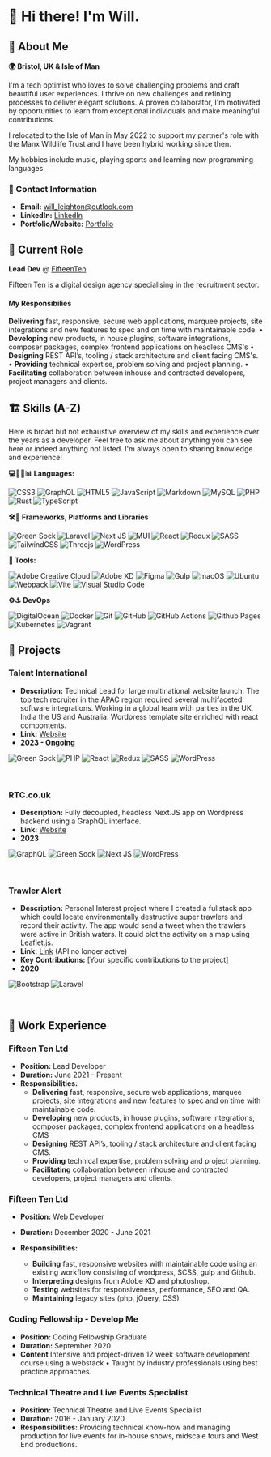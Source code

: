 # 👋  Hi there! I'm Will. 


## 📖 About Me

**🌍  Bristol, UK & Isle of Man**

I'm a tech optimist who loves to solve challenging problems and craft beautiful user experiences. I thrive on new challenges and refining processes to deliver elegant solutions. A proven collaborator, I'm motivated by opportunities to learn from exceptional individuals and make meaningful contributions. 

I relocated to the Isle of Man in May 2022 to support my partner's role with the Manx Wildlife Trust and I have been hybrid working since then.

My hobbies include music, playing sports and learning new programming languages.

### 📧 Contact Information
- **Email:** will_leighton@outlook.com
- **LinkedIn:** [LinkedIn](https://www.linkedin.com/in/will-leighton-62899a1b7/)
- **Portfolio/Website:** [Portfolio](http://willnjl.github.io/)

## 🏢 Current Role
**Lead Dev** @ [FifteenTen](fifteenten.co.uk) 

Fifteen Ten is a digital design agency specialising in the recruitment sector.

#### My Responsibilies
**Delivering**  fast, responsive, secure web applications, marquee projects, site integrations and new features to spec and on time with maintainable code. •  **Developing** new products, in house plugins, software integrations, composer packages, complex frontend applications on headless CMS's • **Designing** REST API’s, tooling / stack architecture and client facing CMS's. • **Providing** technical expertise, problem solving and project planning. • **Facilitating** collaboration between inhouse and contracted developers, project managers and clients.





## 🏗️ Skills (A-Z)

Here is broad but not exhaustive overview of my skills and experience over the years as a developer. Feel free to ask me about anything you can see here or indeed anything not listed. I'm always open to sharing knowledge and experience!



**💻🦀🐘📊 Languages:**

![CSS3](https://img.shields.io/badge/css3-%231572B6.svg?style=for-the-badge&logo=css3&logoColor=white) ![GraphQL](https://img.shields.io/badge/-GraphQL-E10098?style=for-the-badge&logo=graphql&logoColor=white) ![HTML5](https://img.shields.io/badge/html5-%23E34F26.svg?style=for-the-badge&logo=html5&logoColor=white) ![JavaScript](https://img.shields.io/badge/javascript-%23323330.svg?style=for-the-badge&logo=javascript&logoColor=%23F7DF1E) ![Markdown](https://img.shields.io/badge/markdown-%23000000.svg?style=for-the-badge&logo=markdown&logoColor=white)  ![MySQL](https://img.shields.io/badge/mysql-%2300f.svg?style=for-the-badge&logo=mysql&logoColor=white) ![PHP](https://img.shields.io/badge/php-%23777BB4.svg?style=for-the-badge&logo=php&logoColor=white) ![Rust](https://img.shields.io/badge/rust-%23000000.svg?style=for-the-badge&logo=rust&logoColor=white)  ![TypeScript](https://img.shields.io/badge/typescript-%23007ACC.svg?style=for-the-badge&logo=typescript&logoColor=white) 


 **🛠️💅 Frameworks, Platforms and Libraries**

![Green Sock](https://img.shields.io/badge/green%20sock-88CE02?style=for-the-badge&logo=greensock&logoColor=white) ![Laravel](https://img.shields.io/badge/laravel-%23FF2D20.svg?style=for-the-badge&logo=laravel&logoColor=white) ![Next JS](https://img.shields.io/badge/Next-black?style=for-the-badge&logo=next.js&logoColor=white)  ![MUI](https://img.shields.io/badge/MUI-%230081CB.svg?style=for-the-badge&logo=mui&logoColor=white) ![React](https://img.shields.io/badge/react-%2320232a.svg?style=for-the-badge&logo=react&logoColor=%2361DAFB) ![Redux](https://img.shields.io/badge/redux-%23593d88.svg?style=for-the-badge&logo=redux&logoColor=white) ![SASS](https://img.shields.io/badge/SASS-hotpink.svg?style=for-the-badge&logo=SASS&logoColor=white) ![TailwindCSS](https://img.shields.io/badge/tailwindcss-%2338B2AC.svg?style=for-the-badge&logo=tailwind-css&logoColor=white) ![Threejs](https://img.shields.io/badge/threejs-black?style=for-the-badge&logo=three.js&logoColor=white) ![WordPress](https://img.shields.io/badge/WordPress-%23117AC9.svg?style=for-the-badge&logo=WordPress&logoColor=white)

**🧰 Tools:**

![Adobe Creative Cloud](https://img.shields.io/badge/Adobe%20Creative%20Cloud-DA1F26.svg?style=for-the-badge&logo=Adobe%20Creative%20Cloud&logoColor=white) ![Adobe XD](https://img.shields.io/badge/Adobe%20XD-470137?style=for-the-badge&logo=Adobe%20XD&logoColor=#FF61F6) ![Figma](https://img.shields.io/badge/figma-%23F24E1E.svg?style=for-the-badge&logo=figma&logoColor=white) ![Gulp](https://img.shields.io/badge/GULP-%23CF4647.svg?style=for-the-badge&logo=gulp&logoColor=white) ![macOS](https://img.shields.io/badge/mac%20os-000000?style=for-the-badge&logo=macos&logoColor=F0F0F0) ![Ubuntu](https://img.shields.io/badge/Ubuntu-E95420?style=for-the-badge&logo=ubuntu&logoColor=white) ![Webpack](https://img.shields.io/badge/webpack-%238DD6F9.svg?style=for-the-badge&logo=webpack&logoColor=black)  ![Vite](https://img.shields.io/badge/vite-%23646CFF.svg?style=for-the-badge&logo=vite&logoColor=white) ![Visual Studio Code](https://img.shields.io/badge/Visual%20Studio%20Code-0078d7.svg?style=for-the-badge&logo=visual-studio-code&logoColor=white)


**⚙️⚓ DevOps**

![DigitalOcean](https://img.shields.io/badge/DigitalOcean-%230167ff.svg?style=for-the-badge&logo=digitalOcean&logoColor=white) ![Docker](https://img.shields.io/badge/docker-%230db7ed.svg?style=for-the-badge&logo=docker&logoColor=white) ![Git](https://img.shields.io/badge/git-%23F05033.svg?style=for-the-badge&logo=git&logoColor=white) ![GitHub](https://img.shields.io/badge/github-%23121011.svg?style=for-the-badge&logo=github&logoColor=white) ![GitHub Actions](https://img.shields.io/badge/github%20actions-%232671E5.svg?style=for-the-badge&logo=githubactions&logoColor=white) ![Github Pages](https://img.shields.io/badge/github%20pages-121013?style=for-the-badge&logo=github&logoColor=white) ![Kubernetes](https://img.shields.io/badge/kubernetes-%23326ce5.svg?style=for-the-badge&logo=kubernetes&logoColor=white)  ![Vagrant](https://img.shields.io/badge/vagrant-%231563FF.svg?style=for-the-badge&logo=vagrant&logoColor=white)



## 🚀 Projects


### Talent International

- **Description:** Technical Lead for large multinational website launch. The top tech recruiter in the APAC region required several multifaceted software integrations. Working in a global team with parties in the UK, India the US and Australia. Wordpress template site enriched with react compontents.
&nbsp;
- **Link:** [Website](https://www.talentinternational.com/)&nbsp;
- **2023 - Ongoing**

![Green Sock](https://img.shields.io/badge/green%20sock-88CE02?style=for-the-badge&logo=greensock&logoColor=white)  ![PHP](https://img.shields.io/badge/php-%23777BB4.svg?style=for-the-badge&logo=php&logoColor=white) ![React](https://img.shields.io/badge/react-%2320232a.svg?style=for-the-badge&logo=react&logoColor=%2361DAFB) ![Redux](https://img.shields.io/badge/redux-%23593d88.svg?style=for-the-badge&logo=redux&logoColor=white) ![SASS](https://img.shields.io/badge/SASS-hotpink.svg?style=for-the-badge&logo=SASS&logoColor=white) ![WordPress](https://img.shields.io/badge/WordPress-%23117AC9.svg?style=for-the-badge&logo=WordPress&logoColor=white)
  
&nbsp;

### RTC.co.uk

- **Description:** Fully decoupled, headless Next.JS app on Wordpress backend using a GraphQL interface.
- **Link:** [Website](https://www.talentinternational.com/)&nbsp;
- **2023**

![GraphQL](https://img.shields.io/badge/-GraphQL-E10098?style=for-the-badge&logo=graphql&logoColor=white) ![Green Sock](https://img.shields.io/badge/green%20sock-88CE02?style=for-the-badge&logo=greensock&logoColor=white) ![Next JS](https://img.shields.io/badge/Next-black?style=for-the-badge&logo=next.js&logoColor=white) ![WordPress](https://img.shields.io/badge/WordPress-%23117AC9.svg?style=for-the-badge&logo=WordPress&logoColor=white)
  
&nbsp;

### Trawler Alert

- **Description:** Personal Interest project where I created a fullstack app which could locate environmentally destructive super trawlers and record their activity. The app would send a tweet when the trawlers were active in British waters. It could plot the activity on a map using Leaflet.js.
- **Link:** [Link](https://willnjl.github.io/Trawler-App/) (API no longer active)
- **Key Contributions:** [Your specific contributions to the project]
- **2020**

![Bootstrap](https://img.shields.io/badge/bootstrap-%238511FA.svg?style=for-the-badge&logo=bootstrap&logoColor=white) ![Laravel](https://img.shields.io/badge/laravel-%23FF2D20.svg?style=for-the-badge&logo=laravel&logoColor=white) 

&nbsp;
<!-- 
### Online Shop - React Proficiency Test
- **Description:** This was a coding proficiency challenge as part of a job application. The task was to create frontend app that can
  -  keep track of stock
  -  Apply discounts automatically
  -  Display subtotals and totals

- **Link:** [Link](https://willnjl.github.io/coding-challenge-shop/#/)
- **2020**

![React](https://img.shields.io/badge/react-%2320232a.svg?style=for-the-badge&logo=react&logoColor=%2361DAFB) ![Redux](https://img.shields.io/badge/redux-%23593d88.svg?style=for-the-badge&logo=redux&logoColor=white) -->


## 🏢 Work Experience

### Fifteen Ten Ltd
- **Position:** Lead Developer
- **Duration:** June 2021 - Present
- **Responsibilities:**
  - **Delivering**  fast, responsive, secure web applications, marquee projects, site integrations and new features to spec and on time with maintainable code.
  - **Developing** new products, in house plugins, software integrations, composer packages, complex frontend applications on a headless CMS
  - **Designing** REST API’s, tooling / stack architecture and client facing CMS.
  - **Providing** technical expertise, problem solving and project planning.
  -  **Facilitating** collaboration between inhouse and contracted developers, project managers and clients.

### Fifteen Ten Ltd
- **Position:** Web Developer
- **Duration:** December 2020 - June 2021

- **Responsibilities:**
  - **Building** fast, responsive websites with maintainable code using an existing workflow consisting of wordpress, SCSS, gulp and Github.
  - **Interpreting** designs from Adobe XD and photoshop.
  - **Testing** websites for responsiveness, performance, SEO and  QA.
  - **Maintaining** legacy sites (php, jQuery, CSS)


### Coding Fellowship - Develop Me
- **Position:** Coding Fellowship Graduate
- **Duration:** September 2020
- **Content** Intensive and project-driven 12 week software development course using a webstack •  Taught by industry professionals using best practice approaches.

### Technical Theatre and Live Events Specialist

- **Position:** Technical Theatre and Live Events Specialist
- **Duration:** 2016 - January 2020
- **Responsibilities:** Providing technical know-how and managing production for live events for in-house shows, midscale tours and West End productions. 



